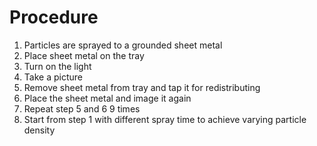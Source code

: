 # Procedure

1. Particles are sprayed to a grounded sheet metal
2. Place sheet metal on the tray
3. Turn on the light 
4. Take a picture
5. Remove sheet metal from tray and tap it for redistributing
6. Place the sheet metal and image it again
7. Repeat step 5 and 6 9 times
8. Start from step 1 with different spray time to achieve varying particle density

